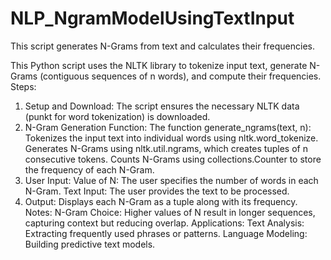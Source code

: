 # NLP_NgramModelUsingTextInput
This script generates N-Grams from text and calculates their frequencies.

This Python script uses the NLTK library to tokenize input text, generate N-Grams (contiguous sequences of n words), and compute their frequencies.
Steps:
1. Setup and Download: The script ensures the necessary NLTK data (punkt for word tokenization) is downloaded.
2. N-Gram Generation Function: 
    The function generate_ngrams(text, n):
        Tokenizes the input text into individual words using nltk.word_tokenize.
        Generates N-Grams using nltk.util.ngrams, which creates tuples of n consecutive tokens.
        Counts N-Grams using collections.Counter to store the frequency of each N-Gram.
3. User Input:
    Value of N: The user specifies the number of words in each N-Gram.
    Text Input: The user provides the text to be processed.
4. Output:
    Displays each N-Gram as a tuple along with its frequency.
Notes: N-Gram Choice: Higher values of N result in longer sequences, capturing context but reducing overlap.
Applications:
    Text Analysis: Extracting frequently used phrases or patterns.
    Language Modeling: Building predictive text models.
